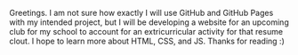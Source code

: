 Greetings. I am not sure how exactly I will use GitHub and GitHub Pages with my intended project, but I will be developing a website for an upcoming club for my school to account for an extricurricular activity for that resume clout. I hope to learn more about HTML, CSS, and JS. Thanks for reading :)
